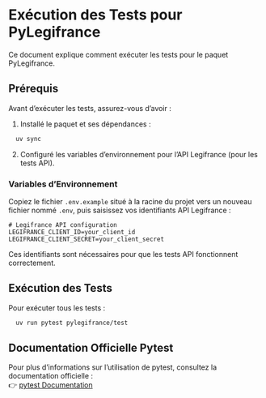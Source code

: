 # Exécution des Tests pour PyLegifrance

Ce document explique comment exécuter les tests pour le paquet PyLegifrance.

## Prérequis

Avant d’exécuter les tests, assurez-vous d’avoir :

1. Installé le paquet et ses dépendances :

```bash
  uv sync
```

2. Configuré les variables d’environnement pour l’API Legifrance (pour les tests API).

### Variables d’Environnement

Copiez le fichier `.env.example` situé à la racine du projet vers un nouveau fichier nommé `.env`, puis saisissez vos identifiants API Legifrance :

```
# Legifrance API configuration
LEGIFRANCE_CLIENT_ID=your_client_id
LEGIFRANCE_CLIENT_SECRET=your_client_secret
```

Ces identifiants sont nécessaires pour que les tests API fonctionnent correctement.

## Exécution des Tests

Pour exécuter tous les tests :

```bash
  uv run pytest pylegifrance/test
```

## Documentation Officielle Pytest

Pour plus d’informations sur l’utilisation de pytest, consultez la documentation officielle :  
👉 [pytest Documentation](https://docs.pytest.org/)
